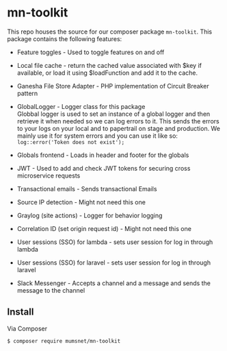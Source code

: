 # mn-toolkit
This repo houses the source for our composer package `mn-toolkit`.  This package contains the following features:
* Feature toggles - Used to toggle features on and off
    
* Local file cache - return the cached value associated with $key if available,
  or load it using $loadFunction and add it to the cache.
  
* Ganesha File Store Adapter -   PHP implementation of Circuit Breaker pattern

* GlobalLogger - Logger class for this package <br>
    Globbal logger is used to set an instance of a global logger and then retrieve it when needed so we can log errors to it. This sends the errors to your logs on your local and to papertrail on stage and production.
    We mainly use it for system errors and you can use it like so: `log::error('Token does not exist');`

* Globals frontend - Loads in header and footer for the globals

* JWT - Used to add and check JWT tokens for securing cross microservice requests

* Transactional emails - Sends transactional Emails

* Source IP detection - Might not need this one

* Graylog (site actions) - Logger for behavior logging

* Correlation ID (set origin request id) - Might not need this one

* User sessions (SSO) for lambda - sets user session for log in through lambda

* User sessions (SSO) for laravel - sets user session for log in through laravel

* Slack Messenger - Accepts a channel and a message and sends the message to the channel

## Install
Via Composer
``` bash
$ composer require mumsnet/mn-toolkit
```